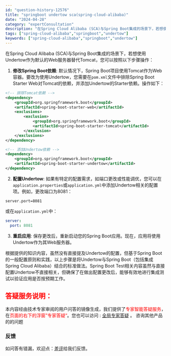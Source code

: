 ```yaml
---
id: "question-history-12576"
title: "springboot undertow sca(spring-cloud-alibaba)"
date: "2024-04-28"
category: "expertConsultation"
description: "在Spring Cloud Alibaba (SCA)与Spring Boot集成的场景下，若想使用Undertow作为默认的Web服务器替代Tomcat，您可以按照以下步骤操作：1. **修改Spring Boot依赖**: 默认情况下，Spring Boot项目使用Tomcat作为Web容器。要"
tags: ["spring-cloud-alibaba","springboot","undertow"]
keywords: ["spring-cloud-alibaba","springboot","undertow"]
---
```


在Spring Cloud Alibaba (SCA)与Spring Boot集成的场景下，若想使用Undertow作为默认的Web服务器替代Tomcat，您可以按照以下步骤操作：

1. **修改Spring Boot依赖**: 默认情况下，Spring Boot项目使用Tomcat作为Web容器。要改为使用Undertow，您需要在`pom.xml`文件中排除Spring Boot Starter Web对Tomcat的依赖，并添加Undertow的Starter依赖。操作如下：

```xml
<!-- 排除Tomcat依赖 -->
<dependency>
    <groupId>org.springframework.boot</groupId>
    <artifactId>spring-boot-starter-web</artifactId>
    <exclusions>
        <exclusion>
            <groupId>org.springframework.boot</groupId>
            <artifactId>spring-boot-starter-tomcat</artifactId>
        </exclusion>
    </exclusions>
</dependency>

<!-- 添加Undertow依赖 -->
<dependency>
    <groupId>org.springframework.boot</groupId>
    <artifactId>spring-boot-starter-undertow</artifactId>
</dependency>
```

2. **配置Undertow**: 如果有特定的配置需求，如端口更改或性能调优，您可以在`application.properties`或`application.yml`中添加Undertow相关的配置项。例如，更改端口为8081：

```properties
server.port=8081
```

或在`application.yml`中：

```yaml
server:
  port: 8081
```

3. **重启应用**: 保存更改后，重新启动您的Spring Boot应用。现在，应用将使用Undertow作为其Web服务器。

根据提供的知识内容，虽然没有直接提及Undertow的配置，但基于Spring Boot的一般配置原则和实践，以上步骤是将Undertow与Spring Boot（包括集成Spring Cloud Alibaba）结合的标准做法。Spring Boot Test相关内容虽然与直接配置Undertow不直接相关，但确保了在做出配置更改后，能够有效地进行集成测试以验证应用是否按预期工作。
## <font color="#FF0000">答疑服务说明：</font> 

本内容经由技术专家审阅的用户问答的镜像生成，我们提供了<font color="#FF0000">专家智能答疑服务</font>，在<font color="#FF0000">页面的右下的浮窗”专家答疑“</font>。您也可以访问 : [全局专家答疑](https://opensource.alibaba.com/chatBot) 。 咨询其他产品的的问题

### 反馈
如问答有错漏，欢迎点：[差评](https://ai.nacos.io/user/feedbackByEnhancerGradePOJOID?enhancerGradePOJOId=12669)给我们反馈。
